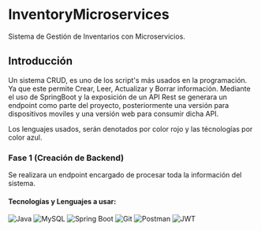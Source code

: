 # InventoryMicroservices
Sistema de Gestión de Inventarios con Microservicios.

## Introducción
Un sistema CRUD, es uno de los script's más usados en la programación.
Ya que este permite Crear, Leer, Actualizar y Borrar información.
Mediante el uso de SpringBoot y la exposición de un API Rest se generara un endpoint como parte del proyecto, posteriormente una versión para dispositivos moviles y una versión web para consumir dicha API.

Los lenguajes usados, serán denotados por color rojo y las técnologías por color azul.

### Fase 1 (Creación de Backend)
Se realizara un endpoint encargado de procesar toda la información del sistema.

#### Tecnologías y Lenguajes a usar:

![Java](https://img.shields.io/badge/Java-17-red) 
![MySQL](https://img.shields.io/badge/MySQL-8.0-red)
![Spring Boot](https://img.shields.io/badge/Spring%20Boot-3.3.3-blue) 
![Git](https://img.shields.io/badge/Git-2.34-blue)
![Postman](https://img.shields.io/badge/Postman-API-blue)
![JWT](https://img.shields.io/badge/JWT-Json%20Web%20Token-blue)
